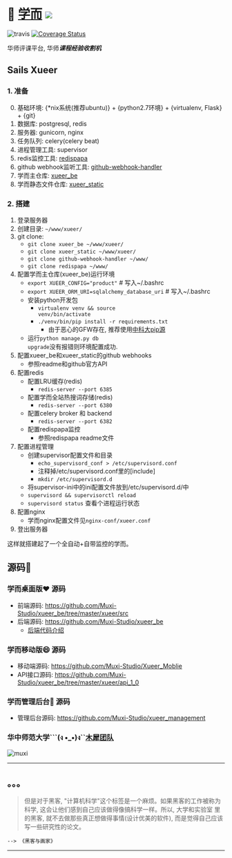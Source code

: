 # 🏫 [学而](http://xueer.ccnuer.cn) ![](http://www.animatedimages.org/data/media/271/animated-ship-image-0059.gif)<br/>

![travis](https://api.travis-ci.org/Muxi-Studio/xueer_be.svg) [![Coverage Status](https://coveralls.io/repos/github/Muxi-Studio/xueer_be/badge.svg?branch=master)](https://coveralls.io/github/Muxi-Studio/xueer_be?branch=master)

华师评课平台, 华师***课程经验收割机***<br/>

## Sails Xueer
### 1. 准备

0. 基础环境: {*nix系统(推荐ubuntu)} + {python2.7环境} + {virtualenv, Flask} + {git}
1. 数据库: postgresql, redis
2. 服务器: gunicorn, nginx
3. 任务队列: celery(celery beat)
4. 进程管理工具: supervisor
5. redis监控工具: [redispapa](https://github.com/no13bus/redispapa)
6. github webhook监听工具: [github-webhook-handler](https://github.com/razius/github-webhook-handler)
7. 学而主仓库: [xueer_be](https://github.com/Muxi-Studio/xueer_be)
8. 学而静态文件仓库: [xueer_static](https://github.com/Muxi-Studio/xueer_static)

### 2. 搭建
1. 登录服务器
2. 创建目录: ```~/www/xueer/```
3. git clone:
    + <code>git clone xueer_be ~/www/xueer/</code>
    + <code>git clone xueer_static ~/www/xueer/</code>
    + <code>git clone github-webhook-handler ~/www/</code>
    + <code>git clone redispapa ~/www/</code>
4. 配置学而主仓库(xueer_be)运行环境
    + <code>export XUEER_CONFIG="product"</code> # 写入~/.bashrc
    + <code>export XUEER_ORM_URI=sqlalchemy_database_uri</code>  # 写入~/.bashrc
    + 安装python开发包
        - <code>virtualenv venv && source venv/bin/activate</code>
        - <code>./venv/bin/pip install -r requirements.txt</code>
            + 由于恶心的GFW存在, 推荐使用[中科大pip源](http://topmanopensource.iteye.com/blog/2004853)
    + 运行<code>python manage.py db upgrade</code>没有报错则环境配置成功.
5. 配置xueer_be和xueer_static的github webhooks
    + 参照readme和github官方API
6. 配置redis
    + 配置LRU缓存(redis)
        - <code>redis-server --port 6385</code>
    + 配置学而全站热搜词存储(redis)
        - <code>redis-server --port 6380</code>
    + 配置celery broker 和 backend
        - <code>redis-server --port 6382</code>
    + 配置redispapa监控
        - 参照redispapa readme文件
7. 配置进程管理
    + 创建supervisor配置文件和目录
        - <code>echo_supervisord_conf > /etc/supervisord.conf</code>
        - 注释掉/etc/supervisord.conf里的[include]
        - <code>mkdir /etc/supervisord.d</code>
    + 将supervisor-ini中的ini配置文件放到/etc/supervisord.d/中
    + <code>supervisord && supervisorctl reload</code>
    + <code>supervisord status</code> 查看个进程运行状态
8. 配置nginx
    + 学而nginx配置文件见<code>nginx-conf/xueer.conf</code>
9. 登出服务器

这样就搭建起了一个全自动+自带监控的学而。

## 源码🐎

### 学而桌面版❤️ 源码
+ 前端源码: https://github.com/Muxi-Studio/xueer_be/tree/master/xueer/src
+ 后端源码: https://github.com/Muxi-Studio/xueer_be
    + [后端代码介绍](https://github.com/Muxi-Studio/xueer_be/blob/master/be-readme.md)

### 学而移动版😄 源码
+ 移动端源码: https://github.com/Muxi-Studio/Xueer_Moblie
+ API接口源码: https://github.com/Muxi-Studio/xueer_be/tree/master/xueer/api_1_0

### 学而管理后台📝 源码
+ 管理后台源码: https://github.com/Muxi-Studio/xueer_management

### 华中师范大学```(ง •_•)ง``[木犀团队](http://muxistudio.com)
![muxi](https://avatars2.githubusercontent.com/u/10476331?v=3&s=200) <br/>
<hr/>

## 。。。

> 但是对于黑客, "计算机科学"这个标签是一个麻烦。如果黑客的工作被称为科学, 这会让他们感到自己应该做得像搞科学一样。所以, 大学和实验室
> 里的黑客, 就不去做那些真正想做得事情(设计优美的软件), 而是觉得自己应该写一些研究性的论文。

    --> 《黑客与画家》
<hr/>
